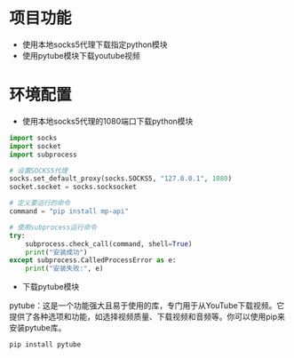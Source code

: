 # 项目功能

- 使用本地socks5代理下载指定python模块
- 使用pytube模块下载youtube视频


# 环境配置

- 使用本地socks5代理的1080端口下载python模块

```python
import socks
import socket
import subprocess

# 设置SOCKS5代理
socks.set_default_proxy(socks.SOCKS5, "127.0.0.1", 1080)
socket.socket = socks.socksocket

# 定义要运行的命令
command = "pip install mp-api"

# 使用subprocess运行命令
try:
    subprocess.check_call(command, shell=True)
    print("安装成功")
except subprocess.CalledProcessError as e:
    print("安装失败:", e)
```

- 下载pytube模块

pytube：这是一个功能强大且易于使用的库，专门用于从YouTube下载视频。它提供了各种选项和功能，如选择视频质量、下载视频和音频等。你可以使用pip来安装pytube库。
```
pip install pytube
```


